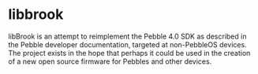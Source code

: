 # libbrook

libBrook is an attempt to reimplement the Pebble 4.0 SDK as described in the Pebble developer documentation, targeted at non-PebbleOS devices. The project exists in the hope that perhaps it could be used in the creation of a new open source firmware for Pebbles and other devices.
